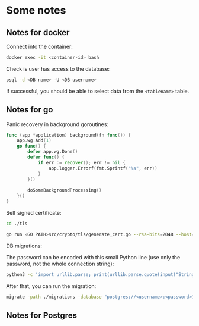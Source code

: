 # Some notes

## Notes for docker

Connect into the container:

```bash
docker exec -it <container-id> bash
```

Check is user has access to the database:

```bash
psql -d <DB-name> -U <DB username>
```

If successful, you should be able to select data from the `<tablename>` table.

## Notes for go

Panic recovery in background goroutines:

```go
func (app *application) background(fn func()) {
    app.wg.Add(1)
    go func() {
        defer app.wg.Done()
        defer func() {
            if err := recover(); err != nil {
                app.logger.Errorf(fmt.Sprintf("%s", err))
            }
        }()
        
        doSomeBackgroundProcessing()
    }()
}
```

Self signed certificate:

```bash
cd ./tls

go run <GO PATH>src/crypto/tls/generate_cert.go --rsa-bits=2048 --host=localhost
```

DB migrations:

The password can be encoded with this small Python line (use only the password, not the whole connection string):

```bash
python3 -c 'import urllib.parse; print(urllib.parse.quote(input("String to encode: "), ""))'
```

After that, you can run the migration:

```bash
migrate -path ./migrations -database "postgres://<username>:<password>@<url>:<port>/<dbname>?sslmode=disable" up
```

## Notes for Postgres
